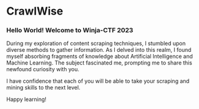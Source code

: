 # CrawlWise

### Hello World! Welcome to Winja-CTF 2023

During my exploration of content scraping techniques, I stumbled upon diverse methods to gather information. As I delved into this realm, I found myself absorbing fragments of knowledge about Artificial Intelligence and Machine Learning. The subject fascinated me, prompting me to share this newfound curiosity with you.

I have confidence that each of you will be able to take your scraping and mining skills to the next level.

Happy learning!